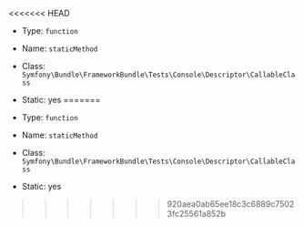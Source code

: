 <<<<<<< HEAD

- Type: `function`
- Name: `staticMethod`
- Class: `Symfony\Bundle\FrameworkBundle\Tests\Console\Descriptor\CallableClass`
- Static: yes
=======

- Type: `function`
- Name: `staticMethod`
- Class: `Symfony\Bundle\FrameworkBundle\Tests\Console\Descriptor\CallableClass`
- Static: yes
>>>>>>> 920aea0ab65ee18c3c6889c75023fc25561a852b
